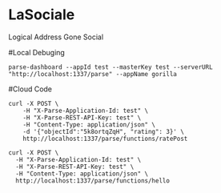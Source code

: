 # LaSociale
Logical Address Gone Social

#Local Debuging
```
parse-dashboard --appId test --masterKey test --serverURL "http://localhost:1337/parse" --appName gorilla
```
#Cloud Code
```
curl -X POST \
	-H "X-Parse-Application-Id: test" \
	-H "X-Parse-REST-API-Key: test" \
	-H "Content-Type: application/json" \
	-d '{"objectId":"5k8ortqZqH", "rating": 3}' \
	http://localhost:1337/parse/functions/ratePost
```
```
curl -X POST \
  -H "X-Parse-Application-Id: test" \
  -H "X-Parse-REST-API-Key: test" \
  -H "Content-Type: application/json" \
  http://localhost:1337/parse/functions/hello
```
